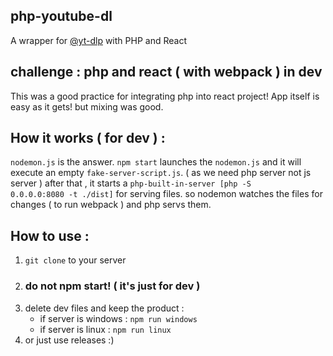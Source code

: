 ## php-youtube-dl
A wrapper for [@yt-dlp](https://github.com/yt-dlp/) with PHP and React

## challenge : php and react ( with webpack ) in dev
This was a good practice for integrating php into react project!
App itself is easy as it gets! but mixing was good.

## How it works ( for dev ) :
<code>nodemon.js</code> is the answer. <code>npm start</code> launches the <code>nodemon.js</code>
and it will execute an empty <code>fake-server-script.js</code>. ( as we need php server not js server )
after that , it starts a <code>php-built-in-server [php -S 0.0.0.0:8080 -t ./dist]</code> for serving files. so nodemon watches the files for changes ( to run webpack ) and php servs them.

## How to use :
1. <code>git clone</code> to your server
2. ### do not npm start! ( it's just for dev )
3. delete dev files and keep the product :
   - if server is windows : <code>npm run windows</code>
   - if server is linux : <code>npm run linux</code>
4. or just use releases :)
